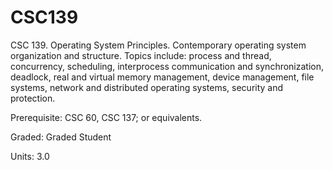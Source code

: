 # CSC139

CSC 139. Operating System Principles. Contemporary operating system organization and structure.
Topics include: process and thread, concurrency, scheduling, interprocess communication and synchronization, deadlock, real and virtual memory management, device management, file systems, network and distributed operating systems, security and protection.

Prerequisite: CSC 60, CSC 137; or equivalents.

Graded: Graded Student

Units: 3.0
